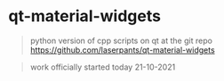 # qt-material-widgets

> python version of cpp scripts on qt at the git repo <https://github.com/laserpants/qt-material-widgets>

> work officially started today 21-10-2021
